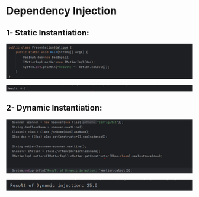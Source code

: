 # Dependency Injection

## 1- Static Instantiation:
![Example](resources/captures/StaticInstantiation.png)



![Console](resources/captures/SI.png)


## 2- Dynamic Instantiation:
![Example](resources/captures/DynamicIns.png)





![Console](resources/captures/DI.png)